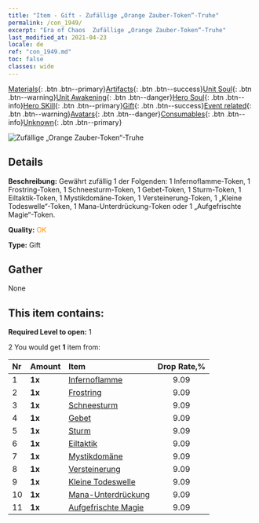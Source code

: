 ```yaml
---
title: "Item - Gift - Zufällige „Orange Zauber-Token“-Truhe"
permalink: /con_1949/
excerpt: "Era of Chaos  Zufällige „Orange Zauber-Token“-Truhe"
last_modified_at: 2021-04-23
locale: de
ref: "con_1949.md"
toc: false
classes: wide
---
```

 [Materials](/ItemsDE/){: .btn .btn--primary}[Artifacts](/ItemsDE/Artifacts/){: .btn .btn--success}[Unit Soul](/ItemsDE/UnitSoul/){: .btn .btn--warning}[Unit Awakening](/ItemsDE/UnitAwakening/){: .btn .btn--danger}[Hero Soul](/ItemsDE/HeroSoul/){: .btn .btn--info}[Hero SKill](/ItemsDE/HeroSkill/){: .btn .btn--primary}[Gift](/ItemsDE/Gift/){: .btn .btn--success}[Event related](/ItemsDE/Events/){: .btn .btn--warning}[Avatars](/ItemsDE/Avatars/){: .btn .btn--danger}[Consumables](/ItemsDE/Consumables/){: .btn .btn--info}[Unknown](/ItemsDE/Unknown/){: .btn .btn--primary}

 ![Zufällige „Orange Zauber-Token“-Truhe](/images/t/i_7012.png)

## Details
 **Beschreibung:** Gewährt zufällig 1 der Folgenden: 1 Infernoflamme-Token, 1 Frostring-Token, 1 Schneesturm-Token, 1 Gebet-Token, 1 Sturm-Token, 1 Eiltaktik-Token, 1 Mystikdomäne-Token, 1 Versteinerung-Token, 1 „Kleine Todeswelle“-Token, 1 Mana-Unterdrückung-Token oder 1 „Aufgefrischte Magie“-Token.

 **Quality:** <span style="color: #FF8C00">OK</span>

 **Type:** Gift

## Gather

  None

## This item contains:

 **Required Level to open:** 1

 2 You would get **1** item  from:

  | Nr | Amount |     Item    | Drop Rate,% |
  |:---|:-------|:------------|:---------:|
  | 1 |  **1x** | [Infernoflamme](/ItemsDE/her_406/) | 9.09 | 
  | 2 |  **1x** | [Frostring](/ItemsDE/her_421/) | 9.09 | 
  | 3 |  **1x** | [Schneesturm](/ItemsDE/her_423/) | 9.09 | 
  | 4 |  **1x** | [Gebet](/ItemsDE/her_432/) | 9.09 | 
  | 5 |  **1x** | [Sturm](/ItemsDE/her_445/) | 9.09 | 
  | 6 |  **1x** | [Eiltaktik](/ItemsDE/her_450/) | 9.09 | 
  | 7 |  **1x** | [Mystikdomäne](/ItemsDE/her_470/) | 9.09 | 
  | 8 |  **1x** | [Versteinerung](/ItemsDE/her_471/) | 9.09 | 
  | 9 |  **1x** | [Kleine Todeswelle](/ItemsDE/her_456/) | 9.09 | 
  | 10 |  **1x** | [Mana-Unterdrückung](/ItemsDE/her_480/) | 9.09 | 
  | 11 |  **1x** | [Aufgefrischte Magie](/ItemsDE/her_482/) | 9.09 | 
